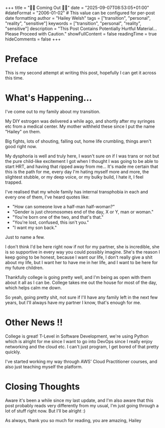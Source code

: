 +++
title = "🏳️‍⚧️ Coming Out 😶‍🌫️"
date = "2025-09-07T08:53:05+01:00"
#dateFormat = "2006-01-02" # This value can be configured for per-post date formatting
author = "Hailey Welsh"
tags = ["transition", "personal", "reality", "sensitive"]
keywords = ["transition", "personal", "reality", "sensitive"]
description = "This Post Contains Potentially Hurtful Material... Please Proceed with Caution."
showFullContent = false
readingTime = true
hideComments = false
+++

# Preface
This is my second attempt at writing this post, hopefully I can get it across
this time.

# What's Happening...
I've come out to my family about my transition.

My DIY estrogen was delivered a while ago, and shortly after my syringes etc
from a medical center. My mother withheld these since I put the name "Hailey" on
them.

Big fights, lots of shouting, falling out, home life crumbling, things aren't
good right now.

My dysphoria is well and truly here, I wasn't sure on if I was trans or not but
the pure child-like excitement I got when I thought I was going to be able to
start HRT, and having that ripped away from me... It's made me certain that this
is the path for me, every day I'm hating myself more and more, the slightest
stubble, or my deep voice, or my bulky build, I hate it, I feel trapped.

I've realised that my whole family has internal transphobia in each and every
one of them, I've heard quotes like:

- "How can someone love a half-man half-woman?"
- "Gender is just chromosomes end of the day, X or Y, man or woman."
- "You're born one of the two, and that's that."
- "You're lost, confused, this isn't you."
- "I want my son back."

Just to name a few.

I don't think I'd be here right now if not for my partner, she is incredible,
she is so supportive in every way you could possibly imagine. She's the reason I
keep going to be honest, because I want our life, I don't really give a shit
about my life, but I want her to have me in her life, and I want to be here for
my future children.

Thankfully college is going pretty well, and I'm being as open with them about
it all as I can be. College takes me out the house for most of the day, which
helps calm me down.

So yeah, going pretty shit, not sure if I'll have any family left in the next
few years, but I'll always have my partner I know, that's enough for me.

# Other News !!
College is great! T-Level in Software Development, we're using Python which is
alright for me since I want to go into DevOps since I really enjoy networking
and the cloud etc. I can't just program, I get bored of that pretty quickly.

I've started working my way through AWS' Cloud Practitioner courses, and also
just teaching myself the platform.

# Closing Thoughts
Aware it's been a while since my last update, and I'm also aware that this post
probably reads very differently from my usual, I'm just going through a lot of
stuff right now. But I'll be alright :)

As always, thank you so much for reading, you are amazing,
Hailey